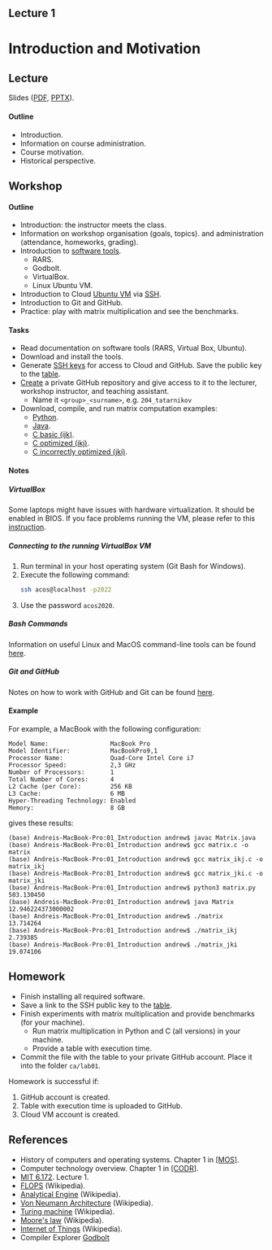 Lecture 1
---

# Introduction and Motivation

## Lecture

Slides ([PDF](CA_Lecture_01.pdf), [PPTX](CA_Lecture_01.pptx)).

#### Outline

* Introduction.
* Information on course administration.
* Course motivation.
* Historical perspective.

## Workshop

#### Outline

* Introduction: the instructor meets the class.
* Information on workshop organisation (goals, topics).
  and administration (attendance, homeworks, grading).
* Introduction to [software tools](../../software.md).
   * RARS.
   * Godbolt.
   * VirtualBox. 
   * Linux Ubuntu VM.
* Introduction to Cloud [Ubuntu VM](../../software/cloud_ssh.md) via [SSH](https://en.wikipedia.org/wiki/Secure_Shell).
* Introduction to Git and GitHub.
* Practice: play with matrix multiplication and see the benchmarks.

#### Tasks

* Read documentation on software tools (RARS, Virtual Box, Ubuntu).
* Download and install the tools.
* Generate [SSH keys](../../software/cloud_ssh.md) for access to Cloud and GitHub.
  Save the public key to the [table](
  https://docs.google.com/spreadsheets/d/1KVsUGHUl74Pfrx0GYiF2V-Cw0mFbVQ3428475FQKsDE/edit?usp=sharing).
* [Create](git.md) a private GitHub repository and give access to it to the lecturer,
  workshop instructor, and teaching assistant.
   * Name it `<group>_<surname>`, e.g. `204_tatarnikov` 
* Download, compile, and run matrix computation examples:
   * [Python](
     https://github.com/andrewt0301/hse-acos-course/blob/master/docs/part1ca/01_Introduction/matrix.py).
   * [Java](
     https://github.com/andrewt0301/hse-acos-course/blob/master/docs/part1ca/01_Introduction/Matrix.java).
   * [C basic (ijk)](
     https://github.com/andrewt0301/hse-acos-course/blob/master/docs/part1ca/01_Introduction/matrix.c).
   * [C optimized (ikj)](
     https://github.com/andrewt0301/hse-acos-course/blob/master/docs/part1ca/01_Introduction/matrix_ikj.c).
   * [C incorrectly optimized (jki)](
     https://github.com/andrewt0301/hse-acos-course/blob/master/docs/part1ca/01_Introduction/matrix_jki.c).

#### Notes

##### VirtualBox

Some laptops might have issues with hardware virtualization.
It should be enabled in BIOS.
If you face problems running the VM, please refer to this [instruction]( 
https://bce.berkeley.edu/enabling-virtualization-in-your-pc-bios.html).

##### Connecting to the running VirtualBox VM

1. Run terminal in your host operating system (Git Bash for Windows).
1. Execute the following command:
   ```bash
   ssh acos@localhost -p2022
   ```
1. Use the password `acos2020`.

##### Bash Commands

Information on useful Linux and MacOS command-line tools can be found [here](bash.md).

##### Git and GitHub

Notes on how to work with GitHub and Git can be found [here](git.md). 

#### Example

For example, a MacBook with the following configuration:

```
Model Name:                 MacBook Pro
Model Identifier:           MacBookPro9,1
Processor Name:             Quad-Core Intel Core i7
Processor Speed:            2,3 GHz
Number of Processors:       1
Total Number of Cores:      4
L2 Cache (per Core):        256 KB
L3 Cache:                   6 MB
Hyper-Threading Technology: Enabled
Memory:                     8 GB
```
gives these results:

```
(base) Andreis-MacBook-Pro:01_Introduction andrew$ javac Matrix.java
(base) Andreis-MacBook-Pro:01_Introduction andrew$ gcc matrix.c -o matrix
(base) Andreis-MacBook-Pro:01_Introduction andrew$ gcc matrix_ikj.c -o matrix_ikj
(base) Andreis-MacBook-Pro:01_Introduction andrew$ gcc matrix_jki.c -o matrix_jki
(base) Andreis-MacBook-Pro:01_Introduction andrew$ python3 matrix.py
503.130450
(base) Andreis-MacBook-Pro:01_Introduction andrew$ java Matrix
12.946224373000002
(base) Andreis-MacBook-Pro:01_Introduction andrew$ ./matrix
13.714264
(base) Andreis-MacBook-Pro:01_Introduction andrew$ ./matrix_ikj 
2.739385
(base) Andreis-MacBook-Pro:01_Introduction andrew$ ./matrix_jki 
19.074106
```

## Homework

* Finish installing all required software.
* Save a link to the SSH public key to the [table](
  https://docs.google.com/spreadsheets/d/1KVsUGHUl74Pfrx0GYiF2V-Cw0mFbVQ3428475FQKsDE/edit?usp=sharing). 
* Finish experiments with matrix multiplication and provide benchmarks (for your machine).
   * Run matrix multiplication in Python and C (all versions) in your machine.
   * Provide a table with execution time.
* Commit the file with the table to your private GitHub account. Place it into the folder `ca/lab01`.

Homework is successful if:

1. GitHub account is created.
2. Table with execution time is uploaded to GitHub.
3. Cloud VM account is created.

## References

* History of computers and operating systems. Chapter 1 in [[MOS]](../../books.md).
* Computer technology overview. Chapter 1 in [[CODR]](../../books.md).
* [MIT 6.172](
  https://ocw.mit.edu/courses/electrical-engineering-and-computer-science/6-172-performance-engineering-of-software-systems-fall-2018).
  Lecture 1.
* [FLOPS](https://en.wikipedia.org/wiki/FLOPS) (Wikipedia).
* [Analytical Engine](https://en.wikipedia.org/wiki/Analytical_Engine) (Wikipedia).
* [Von Neumann Architecture](https://en.wikipedia.org/wiki/Von_Neumann_architecture) (Wikipedia).
* [Turing machine](https://en.wikipedia.org/wiki/Turing_machine) (Wikipedia).
* [Moore's law](https://en.wikipedia.org/wiki/Moore%27s_law) (Wikipedia).
* [Internet of Things](https://en.wikipedia.org/wiki/Internet_of_things) (Wikipedia).
* Compiler Explorer [Godbolt](https://godbolt.org/)
